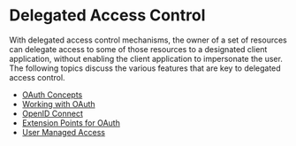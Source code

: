# Delegated Access Control

With delegated access control mechanisms, the owner of a set of
resources can delegate access to some of those resources to a designated
client application, without enabling the client application to
impersonate the user. The following topics discuss the various features
that are key to delegated access control.

-   [OAuth Concepts](_OAuth_Concepts_)
-   [Working with OAuth](_Working_with_OAuth_)
-   [OpenID Connect](_OpenID_Connect_)
-   [Extension Points for OAuth](_Extension_Points_for_OAuth_)
-   [User Managed Access](_User_Managed_Access_)
